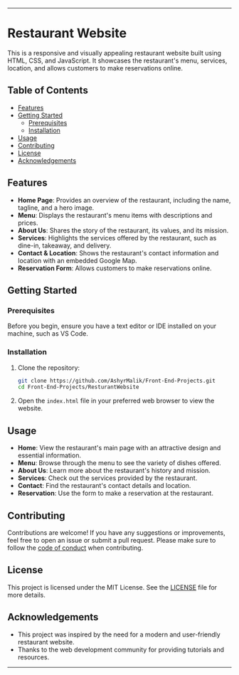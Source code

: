 
---

# Restaurant Website

This is a responsive and visually appealing restaurant website built using HTML, CSS, and JavaScript. It showcases the restaurant's menu, services, location, and allows customers to make reservations online.

## Table of Contents

- [Features](#features)
- [Getting Started](#getting-started)
  - [Prerequisites](#prerequisites)
  - [Installation](#installation)
- [Usage](#usage)
- [Contributing](#contributing)
- [License](#license)
- [Acknowledgements](#acknowledgements)

## Features

- **Home Page**: Provides an overview of the restaurant, including the name, tagline, and a hero image.
- **Menu**: Displays the restaurant's menu items with descriptions and prices.
- **About Us**: Shares the story of the restaurant, its values, and its mission.
- **Services**: Highlights the services offered by the restaurant, such as dine-in, takeaway, and delivery.
- **Contact & Location**: Shows the restaurant's contact information and location with an embedded Google Map.
- **Reservation Form**: Allows customers to make reservations online.

## Getting Started

### Prerequisites

Before you begin, ensure you have a text editor or IDE installed on your machine, such as VS Code.

### Installation

1. Clone the repository:
   ```bash
   git clone https://github.com/AshyrMalik/Front-End-Projects.git
   cd Front-End-Projects/ResturantWebsite
   ```

2. Open the `index.html` file in your preferred web browser to view the website.

## Usage

- **Home**: View the restaurant's main page with an attractive design and essential information.
- **Menu**: Browse through the menu to see the variety of dishes offered.
- **About Us**: Learn more about the restaurant's history and mission.
- **Services**: Check out the services provided by the restaurant.
- **Contact**: Find the restaurant's contact details and location.
- **Reservation**: Use the form to make a reservation at the restaurant.

## Contributing

Contributions are welcome! If you have any suggestions or improvements, feel free to open an issue or submit a pull request. Please make sure to follow the [code of conduct](CODE_OF_CONDUCT.md) when contributing.

## License

This project is licensed under the MIT License. See the [LICENSE](LICENSE) file for more details.

## Acknowledgements

- This project was inspired by the need for a modern and user-friendly restaurant website.
- Thanks to the web development community for providing tutorials and resources.

---

